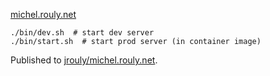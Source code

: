 [michel.rouly.net](https://michel.rouly.net)

```shell
./bin/dev.sh  # start dev server
./bin/start.sh  # start prod server (in container image)
```

Published to [jrouly/michel.rouly.net](https://hub.docker.com/r/jrouly/michel.rouly.net).
